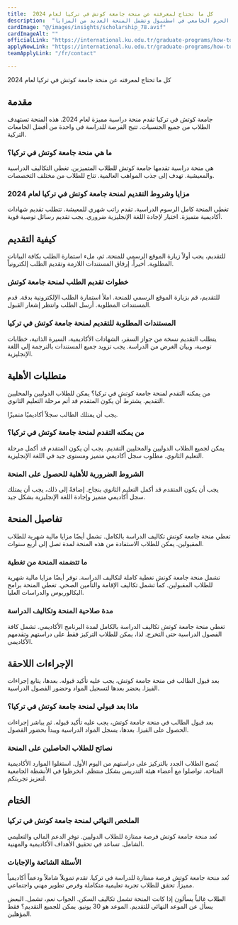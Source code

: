 ```yaml
---
title:  كل ما تحتاج لمعرفته عن منحة جامعة كوتش في تركيا لعام 2024 
description:  "منحة ممولة بالكامل مقدمة من جامعة كوتش التركية للطلاب للدراسة في الحرم الجامعي في اسطنبول وتشمل المنحة العديد من المزايا" 
cardImage: "@/images/insights/scholarship_78.avif" 
cardImageAlt: "" 
officialLink: "https://international.ku.edu.tr/graduate-programs/how-to-apply/" 
applyNowLink: "https://international.ku.edu.tr/graduate-programs/how-to-apply/" 
teamApplyLink: "/fr/contact"

---
```


كل ما تحتاج لمعرفته عن منحة جامعة كوتش في تركيا لعام 2024

## مقدمة

جامعة كوتش في تركيا تقدم منحة دراسية مميزة لعام 2024. هذه المنحة تستهدف الطلاب من جميع الجنسيات. تتيح الفرصة للدراسة في واحدة من أفضل الجامعات التركية.

### ما هي منحة جامعة كوتش في تركيا؟

هي منحة دراسية تقدمها جامعة كوتش للطلاب المتميزين. تغطي التكاليف الدراسية والمعيشية. تهدف إلى جذب المواهب العالمية. تتاح للطلاب من مختلف التخصصات.

### مزايا وشروط التقديم لمنحة جامعة كوتش في تركيا لعام 2024

تغطي المنحة كامل الرسوم الدراسية. تقدم راتب شهري للمعيشة. تتطلب تقديم شهادات أكاديمية متميزة. اختبار لإجادة اللغة الإنجليزية ضروري. يجب تقديم رسائل توصية قوية.

## كيفية التقديم

للتقديم، يجب أولاً زيارة الموقع الرسمي للمنحة. ثم، ملء استمارة الطلب بكافة البيانات المطلوبة. أخيراً، إرفاق المستندات اللازمة وتقديم الطلب إلكترونياً.

### خطوات تقديم الطلب لمنحة جامعة كوتش

للتقديم، قم بزيارة الموقع الرسمي للمنحة. املأ استمارة الطلب الإلكترونية بدقة. قدم المستندات المطلوبة. أرسل الطلب وانتظر إشعار القبول.

### المستندات المطلوبة للتقديم لمنحة جامعة كوتش في تركيا

يتطلب التقديم نسخة من جواز السفر، الشهادات الأكاديمية، السيرة الذاتية، خطابات توصية، وبيان الغرض من الدراسة. يجب تزويد جميع المستندات بالترجمة إلى اللغة الإنجليزية.

## متطلبات الأهلية

من يمكنه التقدم لمنحة جامعة كوتش في تركيا؟ يمكن للطلاب الدوليين والمحليين التقديم. يشترط أن يكون المتقدم قد أتم مرحلة التعليم الثانوي.

يجب أن يمتلك الطالب سجلاً أكاديميًا متميزًا.

### من يمكنه التقدم لمنحة جامعة كوتش في تركيا؟

يمكن لجميع الطلاب الدوليين والمحليين التقديم. يجب أن يكون المتقدم قد أكمل مرحلة التعليم الثانوي. مطلوب سجل أكاديمي متميز ومستوى جيد في اللغة الإنجليزية.

### الشروط الضرورية للأهلية للحصول على المنحة

يجب أن يكون المتقدم قد أكمل التعليم الثانوي بنجاح. إضافةً إلى ذلك، يجب أن يمتلك سجل أكاديمي متميز وإجادة اللغة الإنجليزية بشكل جيد.

## تفاصيل المنحة

تغطي منحة جامعة كوتش تكاليف الدراسة بالكامل. تشمل أيضًا مزايا مالية شهرية للطلاب المقبولين. يمكن للطلاب الاستفادة من هذه المنحة لمدة تصل إلى أربع سنوات.

### ما تتضمنه المنحة من تغطية

تشمل منحة جامعة كوتش تغطية كاملة لتكاليف الدراسة. توفر أيضًا مزايا مالية شهرية للطلاب المقبولين. كما تشمل تكاليف الإقامة والتأمين الصحي. تغطي المنحة برامج البكالوريوس والدراسات العليا.

### مدة صلاحية المنحة وتكاليف الدراسة

تغطي منحة جامعة كوتش تكاليف الدراسة بالكامل لمدة البرنامج الأكاديمي. تشمل كافة الفصول الدراسية حتى التخرج. لذا، يمكن للطلاب التركيز فقط على دراستهم وتقدمهم الأكاديمي.

## الإجراءات اللاحقة

بعد قبول الطالب في منحة جامعة كوتش، يجب عليه تأكيد قبوله. بعدها، يتابع إجراءات الفيزا. يحضر بعدها لتسجيل المواد وحضور الفصول الدراسية.

### ماذا بعد قبولي لمنحة جامعة كوتش في تركيا؟

بعد قبول الطالب في منحة جامعة كوتش، يجب عليه تأكيد قبوله. ثم يباشر إجراءات الحصول على الفيزا. بعدها، يسجل المواد الدراسية ويبدأ بحضور الفصول.

### نصائح للطلاب الحاصلين على المنحة

يُنصح الطلاب الجدد بالتركيز على دراستهم من اليوم الأول. استغلوا الموارد الأكاديمية المتاحة. تواصلوا مع أعضاء هيئة التدريس بشكل منتظم. انخرطوا في الأنشطة الجامعية لتعزيز تجربتكم.

## الختام

### الملخص النهائي لمنحة جامعة كوتش في تركيا

تُعد منحة جامعة كوتش فرصة ممتازة للطلاب الدوليين. توفر الدعم المالي والتعليمي الشامل. تساعد في تحقيق الأهداف الأكاديمية والمهنية.

### الأسئلة الشائعة والإجابات

تُعد منحة جامعة كوتش فرصة ممتازة للدراسة في تركيا. تقدم تمويلاً شاملاً ودعماً أكاديمياً مميزاً. تحقق للطلاب تجربة تعليمية متكاملة وفرص تطوير مهني واجتماعي.

الطلاب غالباً يسألون إذا كانت المنحة تشمل تكاليف السكن. الجواب نعم، تشمل. البعض يسأل عن الموعد النهائي للتقديم. الموعد هو 30 يونيو. يمكن للجميع التقديم؟ فقط المؤهلين.

